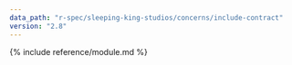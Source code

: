 ```yaml
---
data_path: "r-spec/sleeping-king-studios/concerns/include-contract"
version: "2.8"
---
```


{% include reference/module.md %}
